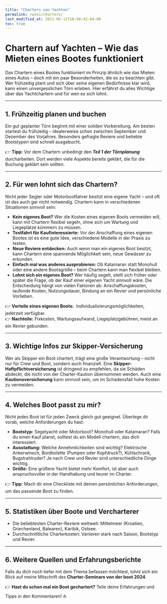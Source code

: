 ```yaml
---
title: "Chartern von Yachten"
permalink: /wiki/chartern/
last_modified_at: 2021-05-11T10:40:42-04:00
toc: true
---
```

# Chartern auf Yachten – Wie das Mieten eines Bootes funktioniert

Das Chartern eines Bootes funktioniert im Prinzip ähnlich wie das Mieten eines Autos – doch mit ein paar Besonderheiten, die es zu beachten gibt. Wer frühzeitig plant und sich über seine eigenen Bedürfnisse klar wird, kann einen unvergesslichen Törn erleben. Hier erfährst du alles Wichtige über das Yachtchartern und für wen es sich lohnt.

---

## 1. Frühzeitig planen und buchen

Ein gut geplanter Törn beginnt mit einer soliden Vorbereitung. Am besten startest du frühzeitig – idealerweise schon zwischen September und Dezember des Vorjahres. Besonders gefragte Reviere und beliebte Bootstypen sind schnell ausgebucht.

👉 **Tipp:** Vor dem Chartern unbedingt den ***Teil 1 der Törnplanung*** durcharbeiten. Dort werden viele Aspekte bereits geklärt, die für die Buchung geklärt sein sollten.

---

## 2. Für wen lohnt sich das Chartern?

Nicht jeder Segler oder Motorbootfahrer besitzt eine eigene Yacht – und oft ist das auch gar nicht notwendig. Chartern kann in verschiedenen Situationen sinnvoll sein:

- **Kein eigenes Boot?** Wer die Kosten eines eigenen Boots vermeiden will, kann mit Chartern flexibel segeln, ohne sich um Wartung und Liegeplätze kümmern zu müssen.
- **Testfahrt für Kaufinteressierte:** Vor der Anschaffung eines eigenen Bootes ist es eine gute Idee, verschiedene Modelle in der Praxis zu testen.
- **Neue Reviere entdecken:** Auch wenn man ein eigenes Boot besitzt, kann Chartern eine spannende Möglichkeit sein, neue Gewässer zu erkunden.
- **Einfach mal was anderes ausprobieren:** Ob Katamaran statt Monohull oder eine andere Bootsgröße – beim Chartern kann man flexibel bleiben.
- **Lohnt sich ein eigenes Boot?** Wer häufig segelt, stellt sich früher oder später die Frage, ob der Kauf einer eigenen Yacht sinnvoll wäre. Die Entscheidung hängt von vielen Faktoren ab: Anschaffungskosten, laufende Kosten, Nutzungsdauer, Bindung an ein Revier und persönliche Vorlieben.

👉 **Vorteile eines eigenen Boots:**  Individualisierungsmöglichkeiten, jederzeit verfügbar.\
👉 **Nachteile:** Fixkosten, Wartungsaufwand, Liegeplatzgebühren, meist an ein Revier gebunden.

---

## 3. Wichtige Infos zur Skipper-Versicherung

Wer als Skipper ein Boot chartert, trägt eine große Verantwortung – nicht nur für Crew und Boot, sondern auch finanziell. Eine **Skipper-Haftpflichtversicherung** ist dringend zu empfehlen, da sie Schäden abdeckt, die nicht von der Charter-Kaution übernommen werden. Auch eine **Kautionsversicherung** kann sinnvoll sein, um im Schadensfall hohe Kosten zu vermeiden.

---

## 4. Welches Boot passt zu mir?

Nicht jedes Boot ist für jeden Zweck gleich gut geeignet. Überlege dir vorab, welche Anforderungen du hast:

- **Bootstyp:** Segelyacht oder Motorboot? Monohull oder Katamaran? Falls du einen Kauf planst, solltest du ein Modell chartern, das dich interessiert.
- **Ausstattung:** Welche Annehmlichkeiten sind wichtig? Elektrische Ankerwinsch, Bordtoilette (Pumpen oder Kopfdruck?), Kühlschrank, Bugstrahlruder? Je nach Crew und Revier sind unterschiedliche Dinge wichtig.
- **Größe:** Eine größere Yacht bietet mehr Komfort, ist aber auch anspruchsvoller in der Handhabung und teurer im Charter.

👉 **Tipp:** Mach dir eine Checkliste mit deinen persönlichen Anforderungen, um das passende Boot zu finden.

---

## 5. Statistiken über Boote und Vercharterer

- Die beliebtesten Charter-Reviere weltweit: Mittelmeer (Kroatien, Griechenland, Balearen), Karibik, Ostsee.
- Durchschnittliche Charterkosten: Variieren stark nach Saison, Bootstyp und Revier.

---

## 6. Weitere Quellen und Erfahrungsberichte

Falls du dich noch tiefer mit dem Thema befassen möchtest, lohnt sich ein Blick auf meine Mitschrift des **Charter-Seminars von der boot 2024**.

👉 **Hast du schon mal ein Boot gechartert?** Teile deine Erfahrungen und Tipps in den Kommentaren! ⛵️

